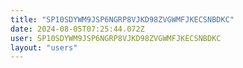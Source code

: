 ```yaml
---
title: "SP10SDYWM9JSP6NGRP8VJKD98ZVGWMFJKECSNBDKC"
date: 2024-08-05T07:25:44.072Z
user: SP10SDYWM9JSP6NGRP8VJKD98ZVGWMFJKECSNBDKC
layout: "users"
---
```

    